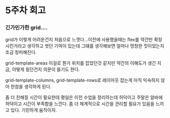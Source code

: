 <!-- 회고 -->

# 5주차 회고

### 긴가민가한 grid....

grid가 이렇게 어려운건지 처음으로 느꼇다...이전에 사용했을때는 flex를 약간만 확장시킨거라고 생각하고 썻던 기억이 있는데 그떄를 생각해보면 얼마나 멍청한 짓이었는지 조금 창피해진다.

grid-template-areas 이걸로 뭔가 위치를 잡았던것 같지만 약간의 이해도가 생긴 지금, 어떻게 됬던건지 의문이 들기도 한다.

grid-template-columns, grid-template-rows로 레이아웃 잡는게 아직 익숙하지 않아 한참을 생각하게 된다.

좀 더 친해질 시간이 필요한데 평일은 이전 수업을 정리하는데 허덕이고 주말은 알바에 허덕이고 시간이 부족함을 느낀다. 좀 더 체계적으로 시간을 관리할 필요가 있음을 느끼고 있다. 기민하게 움직이자.
